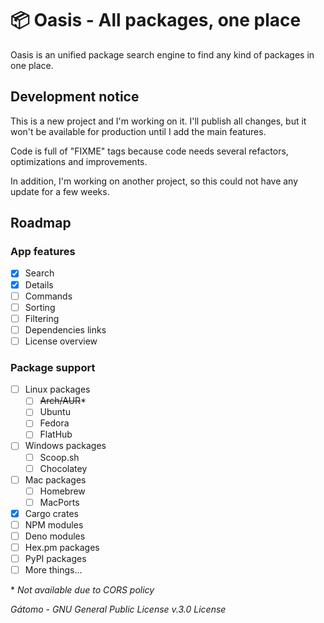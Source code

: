# 📦 Oasis - All packages, one place

Oasis is an unified package search engine to find any kind of packages in one place.

## Development notice

This is a new project and I'm working on it. I'll publish all changes, but it won't be available for production until I add the main features.

Code is full of "FIXME" tags because code needs several refactors, optimizations and improvements.

In addition, I'm working on another project, so this could not have any update for a few weeks.

## Roadmap

### App features

-   [x] Search
-   [x] Details
-   [ ] Commands
-   [ ] Sorting
-   [ ] Filtering
-   [ ] Dependencies links
-   [ ] License overview

### Package support

-   [ ] Linux packages
    -   [ ] ~~Arch/AUR~~\*
    -   [ ] Ubuntu
    -   [ ] Fedora
    -   [ ] FlatHub
-   [ ] Windows packages
    -   [ ] Scoop.sh
    -   [ ] Chocolatey
-   [ ] Mac packages
    -   [ ] Homebrew
    -   [ ] MacPorts
-   [x] Cargo crates
-   [ ] NPM modules
-   [ ] Deno modules
-   [ ] Hex.pm packages
-   [ ] PyPI packages
-   [ ] More things...

\* _Not available due to CORS policy_

_Gátomo - GNU General Public License v.3.0 License_
